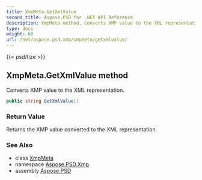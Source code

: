 ```yaml
---
title: XmpMeta.GetXmlValue
second_title: Aspose.PSD for .NET API Reference
description: XmpMeta method. Converts XMP value to the XML representation
type: docs
weight: 60
url: /net/aspose.psd.xmp/xmpmeta/getxmlvalue/
---
```

{{< psd/tize >}}
## XmpMeta.GetXmlValue method

Converts XMP value to the XML representation.

```csharp
public string GetXmlValue()
```

### Return Value

Returns the XMP value converted to the XML representation.

### See Also

* class [XmpMeta](../)
* namespace [Aspose.PSD.Xmp](../../../aspose.psd.xmp/)
* assembly [Aspose.PSD](../../../)


